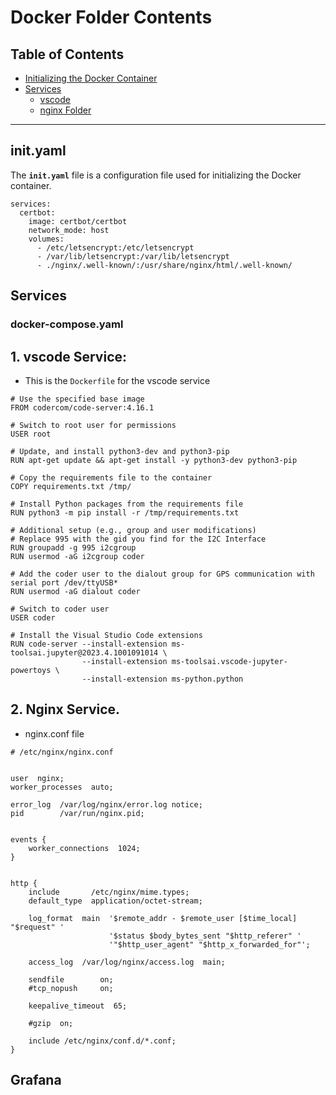 # Docker Folder Contents

## Table of Contents

- [Initializing the Docker Container](#inityaml)
- [Services](#Services)
  - [vscode ](#1-vscode-service)
  - [nginx Folder](#2-nginx-service)
  
---

## init.yaml
The **`init.yaml`** file is a configuration file used for initializing the Docker container.

```version: '3'
services:
  certbot:
    image: certbot/certbot
    network_mode: host
    volumes:
      - /etc/letsencrypt:/etc/letsencrypt
      - /var/lib/letsencrypt:/var/lib/letsencrypt
      - ./nginx/.well-known/:/usr/share/nginx/html/.well-known/
```

## Services
### docker-compose.yaml 

## 1. vscode Service:

* This is the `Dockerfile` for the vscode service

```
# Use the specified base image
FROM codercom/code-server:4.16.1

# Switch to root user for permissions
USER root

# Update, and install python3-dev and python3-pip
RUN apt-get update && apt-get install -y python3-dev python3-pip

# Copy the requirements file to the container
COPY requirements.txt /tmp/

# Install Python packages from the requirements file
RUN python3 -m pip install -r /tmp/requirements.txt

# Additional setup (e.g., group and user modifications)
# Replace 995 with the gid you find for the I2C Interface
RUN groupadd -g 995 i2cgroup
RUN usermod -aG i2cgroup coder

# Add the coder user to the dialout group for GPS communication with serial port /dev/ttyUSB*
RUN usermod -aG dialout coder

# Switch to coder user
USER coder

# Install the Visual Studio Code extensions
RUN code-server --install-extension ms-toolsai.jupyter@2023.4.1001091014 \
                --install-extension ms-toolsai.vscode-jupyter-powertoys \
                --install-extension ms-python.python
```

## 2. Nginx Service.

* nginx.conf file

```
# /etc/nginx/nginx.conf


user  nginx;
worker_processes  auto;

error_log  /var/log/nginx/error.log notice;
pid        /var/run/nginx.pid;


events {
    worker_connections  1024;
}


http {
    include       /etc/nginx/mime.types;
    default_type  application/octet-stream;

    log_format  main  '$remote_addr - $remote_user [$time_local] "$request" '
                      '$status $body_bytes_sent "$http_referer" '
                      '"$http_user_agent" "$http_x_forwarded_for"';

    access_log  /var/log/nginx/access.log  main;

    sendfile        on;
    #tcp_nopush     on;

    keepalive_timeout  65;

    #gzip  on;

    include /etc/nginx/conf.d/*.conf;
}
```


## Grafana



